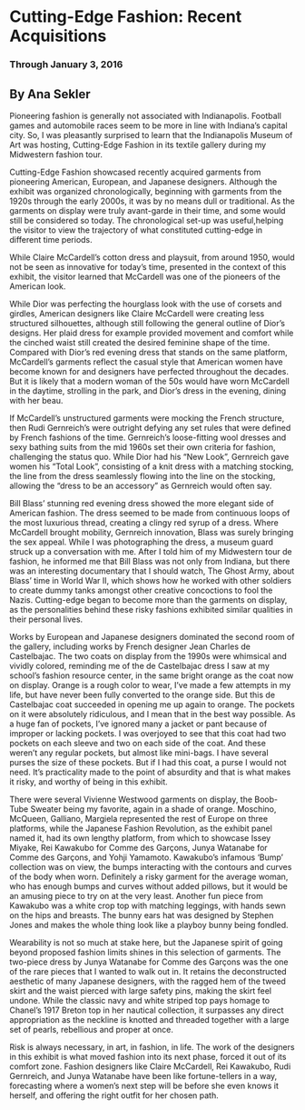 # Cutting-Edge Fashion: Recent Acquisitions
### Through January 3, 2016
## By Ana Sekler


Pioneering fashion is generally not associated with Indianapolis. Football games and automobile races seem to be more in line with Indiana’s capital city. So, I was pleasantly surprised to learn that the Indianapolis Museum of Art was hosting, Cutting-Edge Fashion in its textile gallery during my Midwestern fashion tour.

Cutting-Edge Fashion showcased recently acquired garments from pioneering American, European, and Japanese designers. Although the exhibit was organized chronologically, beginning with garments from the 1920s through the early 2000s, it was by no means dull or traditional. As the garments on display were truly avant-garde in their time, and some would still be considered so today. The chronological set-up was useful,helping the visitor to view the trajectory of what constituted cutting-edge in different time periods.

While Claire McCardell’s cotton dress and playsuit,  from around 1950, would not be seen as innovative for today’s time, presented in the context of this exhibit, the visitor learned that McCardell was one of the pioneers of the American look.

While Dior was perfecting the hourglass look with the use of corsets and girdles, American designers like Claire McCardell were creating less structured silhouettes, although still following the general outline of Dior’s designs. Her plaid dress for example provided movement and comfort while the cinched waist still created the desired feminine shape of the time. Compared with Dior’s red evening dress that stands on the same platform, McCardell’s garments reflect the casual style that American women have become known for and designers have perfected throughout the decades. But it is likely that a modern woman of the 50s would have worn McCardell in the daytime, strolling in the park, and Dior’s dress in the evening, dining with her beau.

If McCardell’s unstructured garments were mocking the French structure, then Rudi Gernreich’s were outright defying any set rules that were defined by French fashions of the time. Gernreich’s loose-fitting wool dresses and sexy bathing suits from the mid 1960s set their own criteria for fashion, challenging the status quo. While Dior had his “New Look”, Gernreich gave women his “Total Look”, consisting of a knit dress with a matching stocking, the line from the dress seamlessly flowing into the line on the stocking, allowing the “dress to be an accessory” as Gernreich would often say.

Bill Blass’ stunning red evening dress showed the more elegant side of American fashion. The dress seemed to be made from continuous loops of the most luxurious thread, creating a clingy red syrup of a dress.  Where McCardell brought mobility, Gernreich innovation, Blass was surely bringing the sex appeal.  While I was photographing the dress, a museum guard struck up a conversation with me. After I told him of my Midwestern tour de fashion, he informed me that Bill Blass was not only from Indiana, but there was an interesting documentary that I should watch, The Ghost Army, about Blass’ time in World War II, which shows how he worked with other soldiers to create dummy tanks amongst other creative concoctions to fool the Nazis. Cutting-edge began to become more than the garments on display, as the personalities behind these risky fashions exhibited similar qualities in their personal lives.

Works by European and Japanese designers dominated the second room of the gallery, including works by French designer Jean Charles de Castelbajac. The two coats on display from the 1990s were whimsical and vividly colored, reminding me of the de Castelbajac dress I saw at my school’s fashion resource center, in the same bright orange as the coat now on display. Orange is a rough color to wear, I’ve made a few attempts in my life, but have never been fully converted to the orange side. But this de Castelbajac coat succeeded in opening me up again to orange. The pockets on it were absolutely ridiculous, and I mean that in the best way possible. As a huge fan of pockets, I’ve ignored many a jacket or pant because of improper or lacking pockets. I was overjoyed to see that this coat had two pockets on each sleeve and two on each side of the coat. And these weren’t any regular pockets, but almost like mini-bags. I have several purses the size of these pockets. But if I had this coat, a purse I would not need. It’s practicality made to the point of absurdity and that is what makes it risky, and worthy of being in this exhibit.  

There were several Vivienne Westwood garments on display, the Boob-Tube Sweater being my favorite, again in a shade of orange. Moschino, McQueen, Galliano, Margiela represented the rest of Europe on three platforms, while the Japanese Fashion Revolution,  as the exhibit panel named it, had its own lengthy platform, from which to showcase Issey Miyake, Rei Kawakubo for Comme des Garçons, Junya Watanabe for Comme des Garçons, and Yohji Yamamoto. Kawakubo’s infamous ‘Bump’ collection was on view, the bumps interacting with the contours and curves of the body when worn. Definitely a risky garment for the average woman, who has enough bumps and curves without added pillows, but it would be an amusing piece to try on at the very least. Another fun piece from Kawakubo was a white crop top with matching leggings, with hands sewn on the hips and breasts. The bunny ears hat was designed by Stephen Jones and makes the whole thing look like a playboy bunny being fondled.

Wearability is not so much at stake here, but the Japanese spirit of going beyond proposed fashion limits shines in this selection of garments. The two-piece dress by Junya Watanabe for Comme des Garçons was the one of the rare pieces that I wanted to walk out in. It retains the deconstructed aesthetic of many Japanese designers, with the ragged hem of the tweed skirt and the waist pierced with large safety pins, making the skirt feel undone. While the classic navy and white striped top pays homage to Chanel’s 1917 Breton top in her nautical collection, it surpasses any direct appropriation as the neckline is knotted and threaded together with a large set of pearls, rebellious and proper at once.

Risk is always necessary, in art, in fashion, in life. The work of the designers in this exhibit is what moved fashion into its next phase, forced it out of its comfort zone. Fashion designers like Claire McCardell, Rei Kawakubo, Rudi Gernreich, and Junya Watanabe have been like fortune-tellers in a way, forecasting where a women’s next step will be before she even knows it herself, and offering the right outfit for her chosen path.
